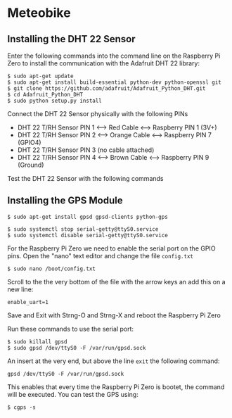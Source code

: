 # Meteobike

## Installing the DHT 22 Sensor

Enter the following commands into the command line on the Raspberry Pi Zero to install the communication with the Adafruit DHT 22 library:

    $ sudo apt-get update
    $ sudo apt-get install build-essential python-dev python-openssl git
    $ git clone https://github.com/adafruit/Adafruit_Python_DHT.git
    $ cd Adafruit_Python_DHT
    $ sudo python setup.py install

Connect the DHT 22 Sensor physically with the following PINs

* DHT 22 T/RH Sensor PIN 1 <--> Red Cable <--> Raspberry PIN 1 (3V+)
* DHT 22 T/RH Sensor PIN 2 <--> Orange Cable <--> Raspberry PIN 7 (GPIO4)
* DHT 22 T/RH Sensor PIN 3 (no cable attached)
* DHT 22 T/RH Sensor PIN 4 <--> Brown Cable <--> Raspberry PIN 9 (Ground)

Test the DHT 22 Sensor with the following commands



## Installing the GPS Module

    $ sudo apt-get install gpsd gpsd-clients python-gps
    
    $ sudo systemctl stop serial-getty@ttyS0.service 
    $ sudo systemctl disable serial-getty@ttyS0.service

For the Raspberry Pi Zero we need to enable the serial port on the GPIO pins. Open the "nano" text editor and change the file `config.txt`
    
    $ sudo nano /boot/config.txt
    
Scroll to the the very bottom of the file with the arrow keys an add this on a new line:
    
    enable_uart=1
    
Save and Exit with Strng-O and Strng-X and reboot the Raspberry Pi Zero

Run these commands to use the serial port:
    
    $ sudo killall gpsd 
    $ sudo gpsd /dev/ttyS0 -F /var/run/gpsd.sock

An insert at the very end, but above the line `exit` the following command:

    gpsd /dev/ttyS0 -F /var/run/gpsd.sock

This enables that every time the Raspberry Pi Zero is bootet, the command will be executed. You can test the GPS using:

    $ cgps -s
